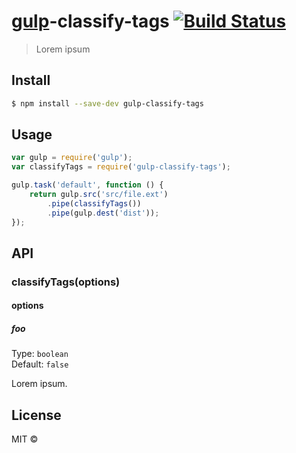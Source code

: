 # [gulp](http://gulpjs.com)-classify-tags [![Build Status](https://travis-ci.org/gunderson/gulp-classify-tags.svg?branch=master)](https://travis-ci.org/gunderson/gulp-classify-tags)

> Lorem ipsum


## Install

```sh
$ npm install --save-dev gulp-classify-tags
```


## Usage

```js
var gulp = require('gulp');
var classifyTags = require('gulp-classify-tags');

gulp.task('default', function () {
	return gulp.src('src/file.ext')
		.pipe(classifyTags())
		.pipe(gulp.dest('dist'));
});
```


## API

### classifyTags(options)

#### options

##### foo

Type: `boolean`  
Default: `false`

Lorem ipsum.


## License

MIT © [](https://github.com/gunderson)
